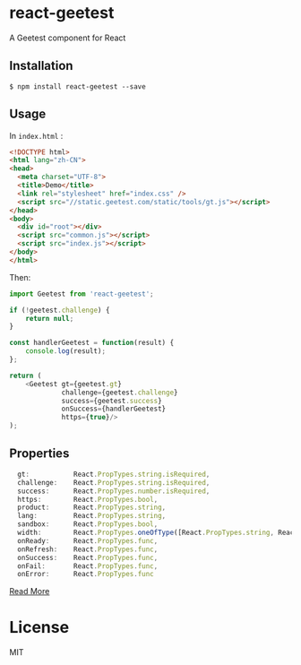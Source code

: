 # react-geetest
A Geetest component for React

## Installation

```
$ npm install react-geetest --save
```


## Usage

In `index.html` :

``` html
<!DOCTYPE html>
<html lang="zh-CN">
<head>
  <meta charset="UTF-8">
  <title>Demo</title>
  <link rel="stylesheet" href="index.css" />
  <script src="//static.geetest.com/static/tools/gt.js"></script>
</head>
<body>
  <div id="root"></div>
  <script src="common.js"></script>
  <script src="index.js"></script>
</body>
</html>
```

Then:

``` javascript
import Geetest from 'react-geetest';

if (!geetest.challenge) {
    return null;
}

const handlerGeetest = function(result) {
    console.log(result);
};

return (
    <Geetest gt={geetest.gt}
             challenge={geetest.challenge}
             success={geetest.success}
             onSuccess={handlerGeetest}
             https={true}/>
);
```

## Properties

``` javascript
  gt:           React.PropTypes.string.isRequired,
  challenge:    React.PropTypes.string.isRequired,
  success:      React.PropTypes.number.isRequired,
  https:        React.PropTypes.bool,
  product:      React.PropTypes.string,
  lang:         React.PropTypes.string,
  sandbox:      React.PropTypes.bool,
  width:        React.PropTypes.oneOfType([React.PropTypes.string, React.PropTypes.number]),
  onReady:      React.PropTypes.func,
  onRefresh:    React.PropTypes.func,
  onSuccess:    React.PropTypes.func,
  onFail:       React.PropTypes.func,
  onError:      React.PropTypes.func
```

[Read More](http://www.geetest.com/install/sections/idx-client-sdk.html)

# License

MIT
